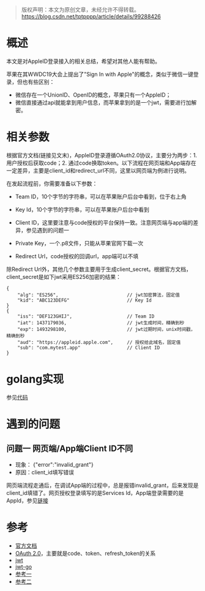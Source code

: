 > 版权声明：本文为原创文章，未经允许不得转载。 https://blog.csdn.net/tptpppp/article/details/99288426

# 概述
本文是对AppleID登录接入的相关总结，希望对其他人能有帮助。

苹果在其WWDC19大会上提出了"Sign In with Apple"的概念，类似于微信一键登录，但也有些区别：
* 微信存在一个UnionID、OpenID的概念，苹果只有一个AppleID；
* 微信直接通过api就能拿到用户信息，而苹果拿到的是一个jwt，需要进行加解密。

# 相关参数
根据官方文档(链接见文末)，AppleID登录遵循OAuth2.0协议，主要分为两步：1. 用户授权后获取code；2. 通过code换取token。以下流程在网页端和App端存在一定差异，主要是client_id和redirect_url不同，这里以网页端为例进行说明。

在发起流程前，你需要准备以下参数：

* Team ID，10个字节的字符串，可以在苹果账户后台中看到，位于右上角

* Key Id，10个字节的字符串，可以在苹果账户后台中看到

* Client ID，这里要注意与code授权的平台保持一致。注意网页端与app端的差异，参见遇到的问题一

* Private Key，一个.p8文件，只能从苹果官网下载一次

* Redirect Url，code授权的回调url，app端可以不填

除Redirect Url外，其他几个参数主要用于生成client_secret。根据官方文档，client_secret是如下jwt采用ES256加密的结果：

```
{
    "alg": "ES256",                         // jwt加密算法，固定值
    "kid": "ABC123DEFG"                     // Key Id
}
{
    "iss": "DEF123GHIJ",                    // Team ID
    "iat": 1437179036,                      // jwt生成时间，精确到秒
    "exp": 1493298100,                      // jwt过期时间，unix时间戳，精确到秒
    "aud": "https://appleid.apple.com",     // 授权给此域名，固定值
    "sub": "com.mytest.app"                 // Client ID
}
```

# golang实现
参见[代码](https://github.com/tptpp/sign-in-with-apple/blob/master/main.go)

# 遇到的问题

## 问题一 网页端/App端Client ID不同
* 现象： {"error":"invalid_grant"}
* 原因：client_id填写错误

网页端流程走通后，在调试App端的过程中，总是报错invalid_grant，后来发现是client_id填错了。网页授权登录填写的是Services Id，App端登录需要的是AppId，参见[链接](https://forums.developer.apple.com/thread/118135)
# 参考

* [官方文档](https://developer.apple.com/sign-in-with-apple/get-started/)
* [OAuth 2.0](https://oauth.net/2/)，主要就是code、token、refresh_token的关系
* [jwt](https://jwt.io/introduction/)
* [jwt-go](https://github.com/dgrijalva/jwt-go)
* [参考一](https://medium.com/identity-beyond-borders/how-to-configure-sign-in-with-apple-77c61e336003)
* [参考二](https://developer.okta.com/blog/2019/06/04/what-the-heck-is-sign-in-with-apple#how-sign-in-with-apple-works-hint-it-uses-oauth-and-oidc)
